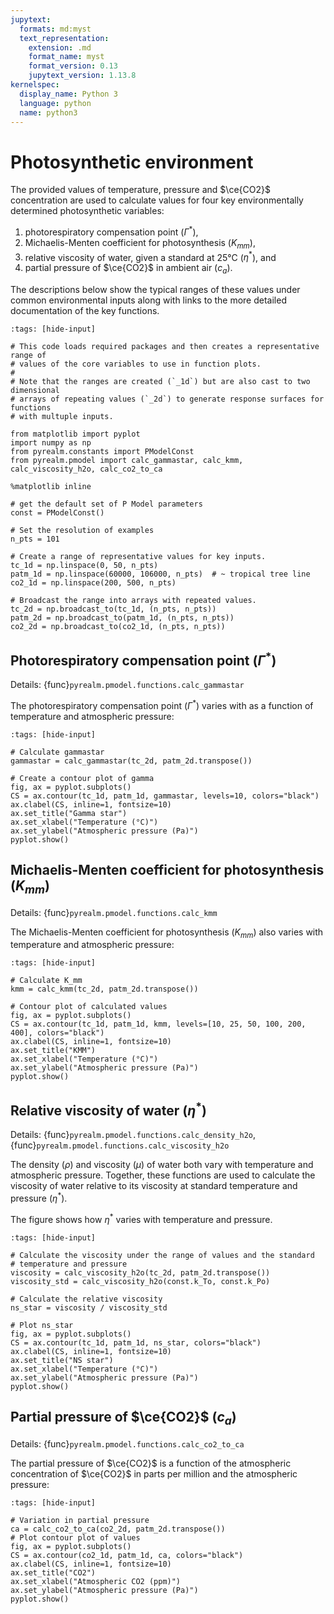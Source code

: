 ```yaml
---
jupytext:
  formats: md:myst
  text_representation:
    extension: .md
    format_name: myst
    format_version: 0.13
    jupytext_version: 1.13.8
kernelspec:
  display_name: Python 3
  language: python
  name: python3
---
```


# Photosynthetic environment

The provided values of temperature, pressure and $\ce{CO2}$ concentration are
used to calculate values for four key environmentally determined photosynthetic
variables:

1. photorespiratory compensation point ($\Gamma^*$),
2. Michaelis-Menten coefficient for photosynthesis ($K_{mm}$),
3. relative viscosity of water, given a standard at 25°C ($\eta^*$), and
4. partial pressure of $\ce{CO2}$ in ambient air ($c_a$).

The descriptions below show the typical ranges of these values under common
environmental inputs along with links to the more detailed documentation of
the key functions.

```{code-cell}
:tags: [hide-input]

# This code loads required packages and then creates a representative range of
# values of the core variables to use in function plots.
#
# Note that the ranges are created (`_1d`) but are also cast to two dimensional
# arrays of repeating values (`_2d`) to generate response surfaces for functions
# with multuple inputs.

from matplotlib import pyplot
import numpy as np
from pyrealm.constants import PModelConst
from pyrealm.pmodel import calc_gammastar, calc_kmm, calc_viscosity_h2o, calc_co2_to_ca

%matplotlib inline

# get the default set of P Model parameters
const = PModelConst()

# Set the resolution of examples
n_pts = 101

# Create a range of representative values for key inputs.
tc_1d = np.linspace(0, 50, n_pts)
patm_1d = np.linspace(60000, 106000, n_pts)  # ~ tropical tree line
co2_1d = np.linspace(200, 500, n_pts)

# Broadcast the range into arrays with repeated values.
tc_2d = np.broadcast_to(tc_1d, (n_pts, n_pts))
patm_2d = np.broadcast_to(patm_1d, (n_pts, n_pts))
co2_2d = np.broadcast_to(co2_1d, (n_pts, n_pts))
```

## Photorespiratory compensation point ($\Gamma^*$)

Details: {func}`pyrealm.pmodel.functions.calc_gammastar`

The photorespiratory compensation point ($\Gamma^*$) varies with as a function
of temperature and atmospheric pressure:

```{code-cell}
:tags: [hide-input]

# Calculate gammastar
gammastar = calc_gammastar(tc_2d, patm_2d.transpose())

# Create a contour plot of gamma
fig, ax = pyplot.subplots()
CS = ax.contour(tc_1d, patm_1d, gammastar, levels=10, colors="black")
ax.clabel(CS, inline=1, fontsize=10)
ax.set_title("Gamma star")
ax.set_xlabel("Temperature (°C)")
ax.set_ylabel("Atmospheric pressure (Pa)")
pyplot.show()
```

## Michaelis-Menten coefficient for photosynthesis ($K_{mm}$)

Details: {func}`pyrealm.pmodel.functions.calc_kmm`

The Michaelis-Menten coefficient for photosynthesis ($K_{mm}$) also varies with
temperature and atmospheric pressure:

```{code-cell}
:tags: [hide-input]

# Calculate K_mm
kmm = calc_kmm(tc_2d, patm_2d.transpose())

# Contour plot of calculated values
fig, ax = pyplot.subplots()
CS = ax.contour(tc_1d, patm_1d, kmm, levels=[10, 25, 50, 100, 200, 400], colors="black")
ax.clabel(CS, inline=1, fontsize=10)
ax.set_title("KMM")
ax.set_xlabel("Temperature (°C)")
ax.set_ylabel("Atmospheric pressure (Pa)")
pyplot.show()
```

## Relative viscosity of water ($\eta^*$)

Details: {func}`pyrealm.pmodel.functions.calc_density_h2o`, {func}`pyrealm.pmodel.functions.calc_viscosity_h2o`

The density ($\rho$) and viscosity ($\mu$) of water both vary with temperature
and atmospheric pressure. Together, these functions are used to calculate the
viscosity of water relative to its viscosity at standard temperature and
pressure ($\eta^*$).

The figure shows how $\eta^*$ varies with temperature and pressure.

```{code-cell}
:tags: [hide-input]

# Calculate the viscosity under the range of values and the standard
# temperature and pressure
viscosity = calc_viscosity_h2o(tc_2d, patm_2d.transpose())
viscosity_std = calc_viscosity_h2o(const.k_To, const.k_Po)

# Calculate the relative viscosity
ns_star = viscosity / viscosity_std

# Plot ns_star
fig, ax = pyplot.subplots()
CS = ax.contour(tc_1d, patm_1d, ns_star, colors="black")
ax.clabel(CS, inline=1, fontsize=10)
ax.set_title("NS star")
ax.set_xlabel("Temperature (°C)")
ax.set_ylabel("Atmospheric pressure (Pa)")
pyplot.show()
```

## Partial pressure of $\ce{CO2}$ ($c_a$)

Details: {func}`pyrealm.pmodel.functions.calc_co2_to_ca`

The partial pressure of $\ce{CO2}$ is a function of the atmospheric concentration of
$\ce{CO2}$ in parts per million and the atmospheric pressure:

```{code-cell}
:tags: [hide-input]

# Variation in partial pressure
ca = calc_co2_to_ca(co2_2d, patm_2d.transpose())
# Plot contour plot of values
fig, ax = pyplot.subplots()
CS = ax.contour(co2_1d, patm_1d, ca, colors="black")
ax.clabel(CS, inline=1, fontsize=10)
ax.set_title("CO2")
ax.set_xlabel("Atmospheric CO2 (ppm)")
ax.set_ylabel("Atmospheric pressure (Pa)")
pyplot.show()
```
